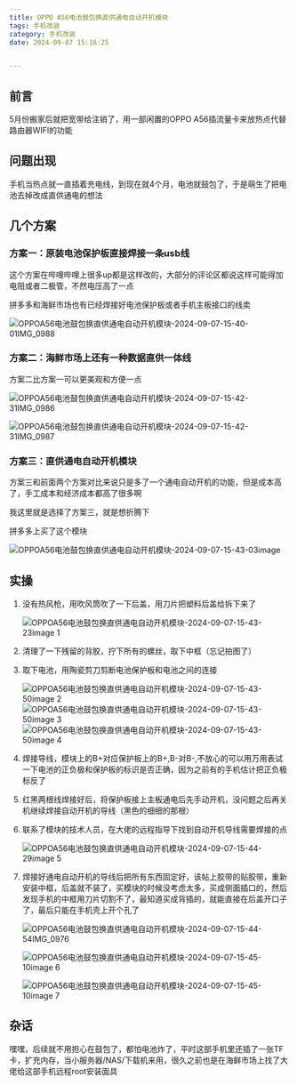 ```yaml
---
title: OPPO A56电池鼓包换直供通电自动开机模块
tags: 手机改装
category: 手机改装
date: 2024-09-07 15:16:25


---
```


## 前言

5月份搬家后就把宽带给注销了，用一部闲置的OPPO A56插流量卡来放热点代替路由器WIFI的功能

## 问题出现

手机当热点就一直插着充电线，到现在就4个月，电池就鼓包了，于是萌生了把电池去掉改成直供通电的想法

## 几个方案

### 方案一：原装电池保护板直接焊接一条usb线

这个方案在哔哩哔哩上很多up都是这样改的，大部分的评论区都说这样可能得加电阻或者二极管，不然电压高了一点

拼多多和海鲜市场也有已经焊接好电池保护板或者手机主板接口的线卖

![OPPOA56电池鼓包换直供通电自动开机模块-2024-09-07-15-40-01IMG_0988](https://cdn.jsdelivr.net/gh/kenis1108/imgbed@main/OPPOA56电池鼓包换直供通电自动开机模块-2024-09-07-15-40-01IMG_0988.png)

### 方案二：海鲜市场上还有一种数据直供一体线

方案二比方案一可以更美观和方便一点

![OPPOA56电池鼓包换直供通电自动开机模块-2024-09-07-15-42-31IMG_0986](https://cdn.jsdelivr.net/gh/kenis1108/imgbed@main/OPPOA56电池鼓包换直供通电自动开机模块-2024-09-07-15-42-31IMG_0986.png)

![OPPOA56电池鼓包换直供通电自动开机模块-2024-09-07-15-42-31IMG_0987](https://cdn.jsdelivr.net/gh/kenis1108/imgbed@main/OPPOA56电池鼓包换直供通电自动开机模块-2024-09-07-15-42-31IMG_0987.png)

### 方案三：直供通电自动开机模块

方案三和前面两个方案对比来说只是多了一个通电自动开机的功能，但是成本高了，手工成本和经济成本都高了很多啊

我这里就是选择了方案三，就是想折腾下

拼多多上买了这个模块

![OPPOA56电池鼓包换直供通电自动开机模块-2024-09-07-15-43-03image](https://cdn.jsdelivr.net/gh/kenis1108/imgbed@main/OPPOA56电池鼓包换直供通电自动开机模块-2024-09-07-15-43-03image.png)

## 实操

1. 没有热风枪，用吹风筒吹了一下后盖，用刀片把塑料后盖给拆下来了
    
    ![OPPOA56电池鼓包换直供通电自动开机模块-2024-09-07-15-43-23image 1](https://cdn.jsdelivr.net/gh/kenis1108/imgbed@main/OPPOA56电池鼓包换直供通电自动开机模块-2024-09-07-15-43-23image%201.png)
    
2. 清理了一下残留的背胶，拧下所有的螺丝，取下中框（忘记拍图了）
3. 取下电池，用陶瓷剪刀剪断电池保护板和电池之间的连接
    
    ![OPPOA56电池鼓包换直供通电自动开机模块-2024-09-07-15-43-50image 2](https://cdn.jsdelivr.net/gh/kenis1108/imgbed@main/OPPOA56电池鼓包换直供通电自动开机模块-2024-09-07-15-43-50image%202.png)
    ![OPPOA56电池鼓包换直供通电自动开机模块-2024-09-07-15-43-50image 3](https://cdn.jsdelivr.net/gh/kenis1108/imgbed@main/OPPOA56电池鼓包换直供通电自动开机模块-2024-09-07-15-43-50image%203.png)
    ![OPPOA56电池鼓包换直供通电自动开机模块-2024-09-07-15-43-50image 4](https://cdn.jsdelivr.net/gh/kenis1108/imgbed@main/OPPOA56电池鼓包换直供通电自动开机模块-2024-09-07-15-43-50image%204.png)
    
4. 焊接导线，模块上的B+对应保护板上的B+,B-对B-,不放心的可以用万用表试一下电池的正负极和保护板的标识是否正确，因为之前有的手机估计把正负极标反了
5. 红黑两根线焊接好后，将保护板接上主板通电后先手动开机，没问题之后再关机继续焊接自动开机的导线（黑色的细细的那根）
6. 联系了模块的技术人员，在大佬的远程指导下找到自动开机导线需要焊接的点
    
    ![OPPOA56电池鼓包换直供通电自动开机模块-2024-09-07-15-44-29image 5](https://cdn.jsdelivr.net/gh/kenis1108/imgbed@main/OPPOA56电池鼓包换直供通电自动开机模块-2024-09-07-15-44-29image%205.png)
    
7. 焊接好通电自动开机的导线后把所有东西固定好，该帖上胶带的贴胶带，重新安装中框，后盖就不装了，买模块的时候没考虑太多，买成侧面插口的，然后发现手机的中框用刀片切割不了，最知道买成背插的，就能直接在后盖开口子了，最后只能在手机壳上开个孔了
    
    ![OPPOA56电池鼓包换直供通电自动开机模块-2024-09-07-15-44-54IMG_0976](https://cdn.jsdelivr.net/gh/kenis1108/imgbed@main/OPPOA56电池鼓包换直供通电自动开机模块-2024-09-07-15-44-54IMG_0976.jpg)
    
    ![OPPOA56电池鼓包换直供通电自动开机模块-2024-09-07-15-45-10image 6](https://cdn.jsdelivr.net/gh/kenis1108/imgbed@main/OPPOA56电池鼓包换直供通电自动开机模块-2024-09-07-15-45-10image%206.png)

    ![OPPOA56电池鼓包换直供通电自动开机模块-2024-09-07-15-45-10image 7](https://cdn.jsdelivr.net/gh/kenis1108/imgbed@main/OPPOA56电池鼓包换直供通电自动开机模块-2024-09-07-15-45-10image%207.png)
    

## 杂话

嘿嘿，后续就不用担心在鼓包了，都怕电池炸了，平时这部手机里还插了一张TF卡，扩充内存，当小服务器/NAS/下载机来用，很久之前也是在海鲜市场上找了大佬给这部手机远程root安装面具